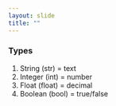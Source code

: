 ```yaml
---
layout: slide
title: ""
---
```

### Types

1. String (str) = text
2. Integer (int) = number
3. Float (float) = decimal
4. Boolean (bool) = true/false
